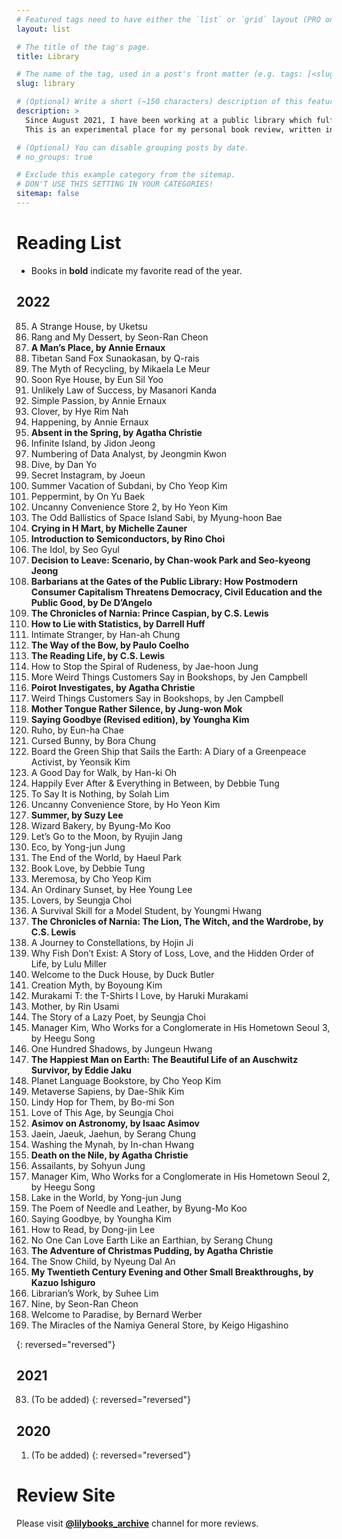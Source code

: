 ```yaml
---
# Featured tags need to have either the `list` or `grid` layout (PRO only).
layout: list

# The title of the tag's page.
title: Library

# The name of the tag, used in a post's front matter (e.g. tags: [<slug>]).
slug: library

# (Optional) Write a short (~150 characters) description of this featured tag.
description: >
  Since August 2021, I have been working at a public library which fulfills my compulsory military service in South Korea. I have been reading books in the library which covers international fiction(sci-fi, YA, mystery, historical, realistic), math, astronomy, statistics, environment, philosophy, biography, art and various branches of social science. 
  This is an experimental place for my personal book review, written in either Korean or English. More info at my another Instagram site @lilybooks_archive.

# (Optional) You can disable grouping posts by date.
# no_groups: true

# Exclude this example category from the sitemap.
# DON'T USE THIS SETTING IN YOUR CATEGORIES!
sitemap: false
---
```


# Reading List
* Books in **bold** indicate my favorite read of the year.

## 2022
85. A Strange House, by Uketsu
84. Rang and My Dessert, by Seon-Ran Cheon
83. **A Man’s Place, by Annie Ernaux**
82. Tibetan Sand Fox Sunaokasan, by Q-rais
81. The Myth of Recycling, by Mikaela Le Meur
80. Soon Rye House, by Eun Sil Yoo
79. Unlikely Law of Success, by Masanori Kanda
78. Simple Passion, by Annie Ernaux
77. Clover, by Hye Rim Nah
76. Happening, by Annie Ernaux
75. **Absent in the Spring, by Agatha Christie**
74. Infinite Island, by Jidon Jeong
73. Numbering of Data Analyst, by Jeongmin Kwon
72. Dive, by Dan Yo
71. Secret Instagram, by Joeun
70. Summer Vacation of Subdani, by Cho Yeop Kim
69. Peppermint, by On Yu Baek
68. Uncanny Convenience Store 2, by Ho Yeon Kim
67. The Odd Ballistics of Space Island Sabi, by Myung-hoon Bae
66. **Crying in H Mart, by Michelle Zauner**
65. **Introduction to Semiconductors, by Rino Choi**
64. The Idol, by Seo Gyul
63. **Decision to Leave: Scenario, by Chan-wook Park and Seo-kyeong Jeong**
62. **Barbarians at the Gates of the Public Library: How Postmodern Consumer Capitalism Threatens Democracy, Civil Education and the Public Good, by De D’Angelo**
61. **The Chronicles of Narnia: Prince Caspian, by C.S. Lewis**
60. **How to Lie with Statistics, by Darrell Huff**
59. Intimate Stranger, by Han-ah Chung
58. **The Way of the Bow, by Paulo Coelho**
57. **The Reading Life, by C.S. Lewis**
56. How to Stop the Spiral of Rudeness, by Jae-hoon Jung
55. More Weird Things Customers Say in Bookshops, by Jen Campbell
54. **Poirot Investigates, by Agatha Christie**
53. Weird Things Customers Say in Bookshops, by Jen Campbell
52. **Mother Tongue Rather Silence, by Jung-won Mok**
51. **Saying Goodbye (Revised edition), by Youngha Kim** 
50. Ruho, by Eun-ha Chae
49. Cursed Bunny, by Bora Chung
48. Board the Green Ship that Sails the Earth: A Diary of a Greenpeace Activist, by Yeonsik Kim
47. A Good Day for Walk, by Han-ki Oh
46. Happily Ever After & Everything in Between, by Debbie Tung
45. To Say It is Nothing, by Solah Lim
44. Uncanny Convenience Store, by Ho Yeon Kim
43. **Summer, by Suzy Lee**
42. Wizard Bakery, by Byung-Mo Koo
41. Let’s Go to the Moon, by Ryujin Jang
40. Eco, by Yong-jun Jung
39. The End of the World, by Haeul Park
38. Book Love, by Debbie Tung
37. Meremosa, by Cho Yeop Kim
36. An Ordinary Sunset, by Hee Young Lee
35. Lovers, by Seungja Choi
34. A Survival Skill for a Model Student, by Youngmi Hwang
33. **The Chronicles of Narnia: The Lion, The Witch, and the Wardrobe, by C.S. Lewis**
32. A Journey to Constellations, by Hojin Ji
31. Why Fish Don’t Exist: A Story of Loss, Love, and the Hidden Order of Life, by Lulu Miller
30. Welcome to the Duck House, by Duck Butler
29. Creation Myth, by Boyoung Kim
28. Murakami T: the T-Shirts I Love, by Haruki Murakami
27. Mother, by Rin Usami
26. The Story of a Lazy Poet, by Seungja Choi
25. Manager Kim, Who Works for a Conglomerate in His Hometown Seoul 3, by Heegu Song
24. One Hundred Shadows, by Jungeun Hwang
23. **The Happiest Man on Earth: The Beautiful Life of an Auschwitz Survivor, by Eddie Jaku**
22. Planet Language Bookstore, by Cho Yeop Kim
21. Metaverse Sapiens, by Dae-Shik Kim
20. Lindy Hop for Them, by Bo-mi Son
19. Love of This Age, by Seungja Choi
18. **Asimov on Astronomy, by Isaac Asimov**
17. Jaein, Jaeuk, Jaehun, by Serang Chung
16. Washing the Mynah, by In-chan Hwang
15. **Death on the Nile, by Agatha Christie**
14. Assailants, by Sohyun Jung
13. Manager Kim, Who Works for a Conglomerate in His Hometown Seoul 2, by Heegu Song
12. Lake in the World, by Yong-jun Jung
11. The Poem of Needle and Leather, by Byung-Mo Koo
10. Saying Goodbye, by Youngha Kim
9. How to Read, by Dong-jin Lee
8. No One Can Love Earth Like an Earthian, by Serang Chung
7. **The Adventure of Christmas Pudding, by Agatha Christie**
6. The Snow Child, by Nyeung Dal An
5. **My Twentieth Century Evening and Other Small Breakthroughs, by Kazuo Ishiguro**
4. Librarian’s Work, by Suhee Lim
3. Nine, by Seon-Ran Cheon
2. Welcome to Paradise, by Bernard Werber
1. The Miracles of the Namiya General Store, by Keigo Higashino

{: reversed="reversed"}

## 2021
83. (To be added)
{: reversed="reversed"}

## 2020
1. (To be added)
{: reversed="reversed"}

# Review Site
Please visit **[@lilybooks_archive](https://www.instagram.com/lilybooks_archive/)** channel for more reviews.
